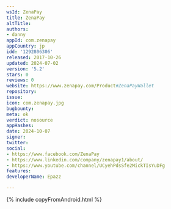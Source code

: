 ```yaml
---
wsId: ZenaPay
title: ZenaPay
altTitle: 
authors:
- danny
appId: com.zenapay
appCountry: jp
idd: '1292806306'
released: 2017-10-26
updated: 2024-07-02
version: '5.2'
stars: 0
reviews: 0
website: https://www.zenapay.com/Product#ZenaPayWallet
repository: 
issue: 
icon: com.zenapay.jpg
bugbounty: 
meta: ok
verdict: nosource
appHashes: 
date: 2024-10-07
signer: 
twitter: 
social:
- https://www.facebook.com/ZenaPay
- https://www.linkedin.com/company/zenapay1/about/
- https://www.youtube.com/channel/UCyehPdsSfe2MickTIsYuDFg
features: 
developerName: Epazz

---
```


{% include copyFromAndroid.html %}
